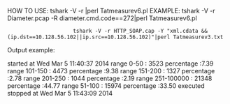  HOW TO USE: tshark -V -r <file name>|perl Tatmeasurev6.pl
   EXAMPLE:  tshark -V -r Diameter.pcap -R diameter.cmd.code==272|perl Tatmeasurev6.pl 
 
                         tshark -V -r HTTP_SOAP.cap -Y "xml.cdata && (ip.dst==10.128.56.102||ip.src==10.128.56.102)"|perl Tatmeasurev3.txt


Output example:

  started  at Wed Mar  5 11:40:37 2014
 range 0-50 : 3523  percentage :7.39
 range 101-150 : 4473  percentage :9.38
 range 151-200 : 1327  percentage :2.78
 range 201-250 : 1044  percentage :2.19
 range 251-100000 : 21348  percentage :44.77
 range 51-100 : 15974  percentage :33.50
 executed stopped at Wed Mar  5 11:43:09 2014
					
